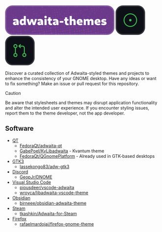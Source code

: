 ![adwaita-themes](/.github/static/header.svg) [![issues](/.github/static/issues.svg)](https://github.com/intergrav/adwaita-themes/issues) [![pull requests](/.github/static/prs.svg)](https://github.com/intergrav/adwaita-themes/pulls)

Discover a curated collection of Adwaita-styled themes and projects to enhance the consistency of your GNOME desktop. Have any ideas or want to fix something? Make an issue or pull request for this repository.

> [!CAUTION]
> Be aware that stylesheets and themes may disrupt application functionality and alter the intended user experience. If you encounter styling issues, report them to the theme developer, not the app developer.

## Software

- [QT](https://www.qt.io/)
    - [FedoraQt/adwaita-qt](https://github.com/FedoraQt/adwaita-qt)
    - [GabePoel/KvLibadwaita](https://github.com/GabePoel/KvLibadwaita) - Kvantum theme
    - [FedoraQt/QGnomePlatform](https://github.com/FedoraQt/QGnomePlatform) - Already used in GTK-based desktops
- [GTK3](https://docs.gtk.org/gtk3/)
    - [lassekongo83/adw-gtk3](https://github.com/lassekongo83/adw-gtk3)
- [Discord](https://discord.com/)
    - [GeopJr/DNOME](https://github.com/GeopJr/DNOME)
- [Visual Studio Code](https://code.visualstudio.com/)
    - [piousdeer/vscode-adwaita](https://github.com/piousdeer/vscode-adwaita)
    - [wroyca/libadwaita-vscode-theme](https://github.com/wroyca/libadwaita-vscode-theme)
- [Obsidian](https://obsidian.md/)
    - [birneee/obsidian-adwaita-theme](https://github.com/birneee/obsidian-adwaita-theme)
- [Steam](steampowered.com)
    - [tkashkin/Adwaita-for-Steam](https://github.com/tkashkin/Adwaita-for-Steam)
- [Firefox](https://www.mozilla.org/en-US/firefox/new/)
    - [rafaelmardojai/firefox-gnome-theme](https://github.com/rafaelmardojai/firefox-gnome-theme)
